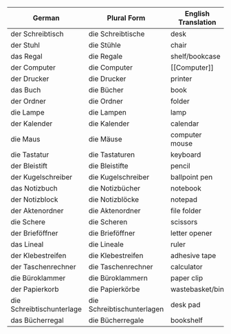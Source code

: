 
| German                    | Plural Form                | English Translation |
| ------------------------- | -------------------------- | ------------------- |
| der Schreibtisch          | die Schreibtische          | desk                |
| der Stuhl                 | die Stühle                 | chair               |
| das Regal                 | die Regale                 | shelf/bookcase      |
| der Computer              | die Computer               | [[Computer]]        |
| der Drucker               | die Drucker                | printer             |
| das Buch                  | die Bücher                 | book                |
| der Ordner                | die Ordner                 | folder              |
| die Lampe                 | die Lampen                 | lamp                |
| der Kalender              | die Kalender               | calendar            |
| die Maus                  | die Mäuse                  | computer mouse      |
| die Tastatur              | die Tastaturen             | keyboard            |
| der Bleistift             | die Bleistifte             | pencil              |
| der Kugelschreiber        | die Kugelschreiber         | ballpoint pen       |
| das Notizbuch             | die Notizbücher            | notebook            |
| der Notizblock            | die Notizblöcke            | notepad             |
| der Aktenordner           | die Aktenordner            | file folder         |
| die Schere                | die Scheren                | scissors            |
| der Brieföffner           | die Brieföffner            | letter opener       |
| das Lineal                | die Lineale                | ruler               |
| der Klebestreifen         | die Klebestreifen          | adhesive tape       |
| der Taschenrechner        | die Taschenrechner         | calculator          |
| die Büroklammer           | die Büroklammern           | paper clip          |
| der Papierkorb            | die Papierkörbe            | wastebasket/bin     |
| die Schreibtischunterlage | die Schreibtischunterlagen | desk pad            |
| das Bücherregal           | die Bücherregale           | bookshelf           |